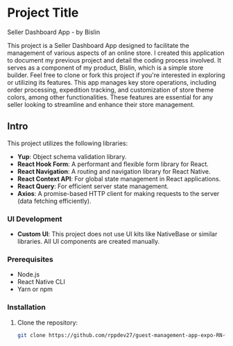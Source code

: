 # Project Title

Seller Dashboard App - by Bislin 

This project is a Seller Dashboard App designed to facilitate the management of various aspects of an online store. I created this application to document my previous project and detail the coding process involved. It serves as a component of my product, Bislin, which is a simple store builder. Feel free to clone or fork this project if you're interested in exploring or utilizing its features. This app manages key store operations, including order processing, expedition tracking, and customization of store theme colors, among other functionalities. These features are essential for any seller looking to streamline and enhance their store management.

## Intro

This project utilizes the following libraries:
- **Yup**: Object schema validation library.
- **React Hook Form**: A performant and flexible form library for React.
- **React Navigation**: A routing and navigation library for React Native.
- **React Context API**: For global state management in React applications.
- **React Query**: For efficient server state management.
- **Axios**: A promise-based HTTP client for making requests to the server (data fetching efficiently).

### UI Development

- **Custom UI**: This project does not use UI kits like NativeBase or similar libraries. All UI components are created manually.


### Prerequisites

- Node.js
- React Native CLI
- Yarn or npm

### Installation

1. Clone the repository:
   ```bash
   git clone https://github.com/rppdev27/guest-management-app-expo-RN-wedding-menica
